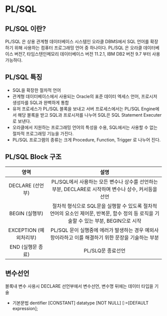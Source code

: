 # PL/SQL

## PL/SQL 이란?
PL/SQL 은 상용 관계형 데이터베이스 시스템인 오라클 DBMS에서 SQL 언어를 확장하기 위해 사용하는 컴퓨터 프로그래밍 언어 중 하나이다.
PL/SQL 은 오라클 데이터베이스 버전7, 타임스텐인메모리 데이터베이스 버전 11.2.1, IBM DB2 버전 9.7 부터 사용 가능하다.

## PL/SQL 특징
- SQL을 확장한 절차적 언어
- 관계형 데이터베이스에서 사용되는 Oracle의 표준 데이터 엑세스 언어, 프로시저 생성자를 SQL과 완벽하게 통합
- 유저 프로세스가 PL/SQL 블록을 보내고 서버 프로세스에서는 PL/SQL Engine에서 해당 블록을 받고 SQL과 프로시저를 나누어 SQL은 SQL Statement Executer로 보낸다.
- 오라클에서 지원하는 프로그래밍 언어의 특성을 수용, SQL에서는 사용할 수 없는 절차적 프로그래밍 기능을 가진다.
- PL/SQL 프로그램의 종류는 크게 Procedure, Function, Trigger 로 나누어 진다.

## PL/SQL Block 구조
| 영역 | 설명|
|:---:|:---:|
| DECLARE (선언부) | PL/SQL에서 사용하는 모든 변수나 상수를 선언하는 부분, DECLARE로 시작하며 변수나 상수, 커서등을 선언 |
| BEGIN (실행부) | 절차적 형식으로 SQL문을 실행할 수 있도록 절차적 언어의 요소인 제어문, 반복문, 함수 정의 등 로직을 기술할 수 있는 부분, BEGIN으로 시작 |
| EXCEPTION (예외처리부) | PL/SQL 문이 실행중에 에러가 발생하는 경우 예외사항이라하고 이를 해결하기 위한 문장을 기술하는 부분 |
| END (실행문 종료) | PL/SLQ문 종료선언|

## 변수선언
블록내 변수 사용시 DECLARE 선언부에서 변수선언, 변수명 뒤에는 데이터 타입을 기술

- 기본문법
dentifier [CONSTANT] datatype [NOT NULL] [:=[DEFAULT expression];
